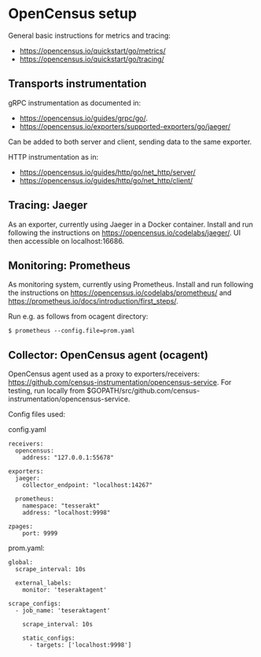 # OpenCensus setup

General basic instructions for metrics and tracing:

- <https://opencensus.io/quickstart/go/metrics/>
- <https://opencensus.io/quickstart/go/tracing/>

## Transports instrumentation

gRPC instrumentation as documented in:

- <https://opencensus.io/guides/grpc/go/>. 
- <https://opencensus.io/exporters/supported-exporters/go/jaeger/>

Can be added to both server and client, sending data to the same
exporter.

HTTP instrumentation as in:

- <https://opencensus.io/guides/http/go/net_http/server/>
- <https://opencensus.io/guides/http/go/net_http/client/>

## Tracing: Jaeger

As an exporter, currently using Jaeger in a Docker container. Install
and run following the instructions on
<https://opencensus.io/codelabs/jaeger/>.
UI then accessible on localhost:16686.

## Monitoring: Prometheus

As monitoring system, currently using Prometheus. Install and run
following the instructions on
<https://opencensus.io/codelabs/prometheus/> and
<https://prometheus.io/docs/introduction/first_steps/>.

Run e.g. as follows from ocagent directory:

``` 
$ prometheus --config.file=prom.yaml
``` 

## Collector: OpenCensus agent (ocagent)

OpenCensus agent used as a proxy to exporters/receivers:
<https://github.com/census-instrumentation/opencensus-service>.
For testing, run locally from
$GOPATH/src/github.com/census-instrumentation/opencensus-service.

Config files used:

config.yaml
```
receivers:
  opencensus:
    address: "127.0.0.1:55678"

exporters:
  jaeger:
    collector_endpoint: "localhost:14267"

  prometheus:
    namespace: "tesserakt"
    address: "localhost:9998"

zpages:
    port: 9999

``` 

prom.yaml:
``` 
global:
  scrape_interval: 10s

  external_labels:
    monitor: 'teseraktagent'

scrape_configs:
  - job_name: 'teseraktagent'

    scrape_interval: 10s

    static_configs:
      - targets: ['localhost:9998']
``` 
